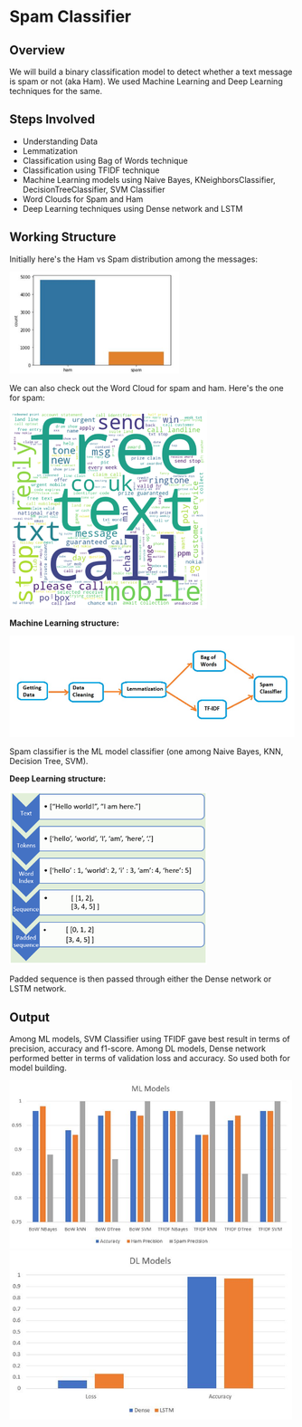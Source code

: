 # Spam Classifier

Overview
-

We will build a binary classification model to detect whether a text message is spam or not (aka Ham). We used Machine Learning and Deep Learning techniques for the same.

Steps Involved
-

- Understanding Data
- Lemmatization
- Classification using Bag of Words technique
- Classification using TFIDF technique
- Machine Learning models using Naive Bayes, KNeighborsClassifier, DecisionTreeClassifier, SVM Classifier
- Word Clouds for Spam and Ham
- Deep Learning techniques using Dense network and LSTM

Working Structure
-

Initially here's the Ham vs Spam distribution among the messages:

<img src="images/spamham.JPG" width="300">

We can also check out the Word Cloud for spam and ham. Here's the one for spam:

<img src="images/spamwords.png" width="350">

**Machine Learning structure:**

<img src="images/mlsteps.jpg" width="550">

Spam classifier is the ML model classifier (one among Naive Bayes, KNN, Decision Tree, SVM).

**Deep Learning structure:**

<img src="images/dlsteps.png" width="350">

Padded sequence is then passed through either the Dense network or LSTM network.

Output
-

Among ML models, SVM Classifier using TFIDF gave best result in terms of precision, accuracy and f1-score. Among DL models, Dense network performed better in terms of validation loss and accuracy. So used both for model building.

<img src="images/ml.JPG" width="500">

<img src="images/dl.JPG" width="500">
